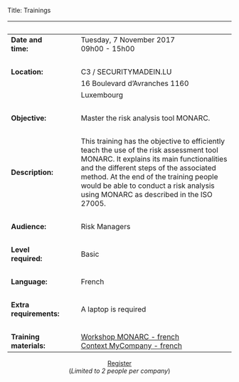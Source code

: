 Title: Trainings

|&nbsp;|||
|:--|--|--|
|**Date and time:**||Tuesday, 7 November 2017<br/>09h00 - 15h00|
|&nbsp;|  |  |
|**Location:**|&nbsp;&nbsp;&nbsp;|C3 / SECURITYMADEIN.LU|
|             |                  |16 Boulevard d’Avranches 1160|
|             |                  |Luxembourg|
|&nbsp;|  |  |
|**Objective:**||Master the risk analysis tool MONARC.|
|&nbsp;|  |  |
|**Description:**||This training has the objective to efficiently teach the use of the risk assessment tool MONARC. It explains its main functionalities and the different steps of the associated method. At the end of the training people would be able to conduct a risk analysis using MONARC as described in the ISO 27005.|
|&nbsp;|  |  |
|**Audience:**||Risk Managers|
|&nbsp;|  |  |
|**Level required:**||Basic|
|&nbsp;|  |  |
|**Language:**||French|
|&nbsp;|  |  |
|**Extra requirements:**||A laptop is required|
|&nbsp;|  |  |
|**Training materials:**||[Workshop MONARC - french](/assets/files/monarc-training/fr/Formation_V2-MONARC_Fr.pdf)<br/>[Context MyCompany - french](/assets/files/monarc-training/fr/Context_MyCompany_fr_v1.1.pdf)|



<center>

<a href="https://www.eventbrite.com/e/training-monarc-apprenez-a-maitriser-lanalyse-de-risques-tickets-39045216293" class="btn btn-primary btn-lg active" role="button" aria-pressed="true">Register</a>
<br/>(*Limited to 2 people per company*)
<center/>
